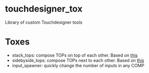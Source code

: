 # touchdesigner_tox
Library of custom Touchdesigner tools



# Toxes

- stack_tops: compose TOPs on top of each other. Based on [this](https://forum.derivative.ca/t/quick-way-to-stack-tops-with-different-resolutions/208585/4)
- sidebyside_tops: compose TOPs next to each other. Based on [this](https://forum.derivative.ca/t/side-by-side-combine-tops-tox/8486?fbclid=IwAR37TsIyP7M6VVBBmqvAyEM1NmI4CM1nT5GT-4Y1xoG1Jf3S1xdlfmhXqbw)
- input_spawner: quickly change the number of inputs in any COMP

